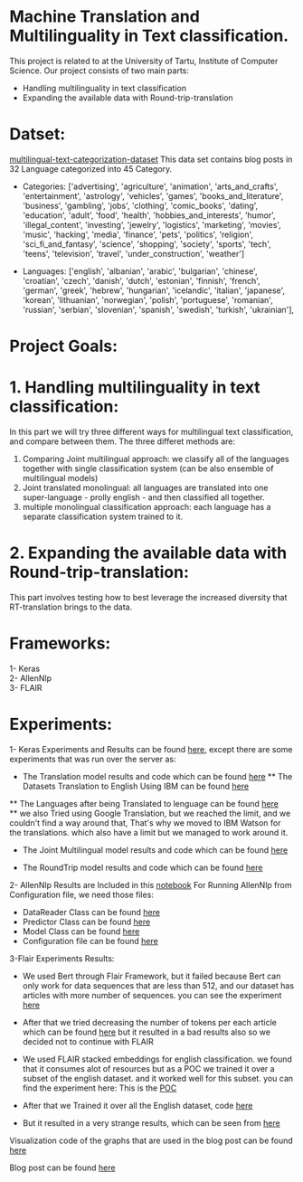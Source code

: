 # Machine Translation and  Multilinguality in Text classification.
This project is related to at the University of Tartu, Institute of Computer Science. 
Our project consists of two main parts:
*  Handling multilinguality in text classification
*  Expanding the available data with Round-trip-translation


# Datset: 
[multilingual-text-categorization-dataset](https://github.com/valeriano-manassero/multilingual-text-categorization-dataset)
This data set contains blog posts in 32 Language categorized into 45 Category. 
* Categories: ['advertising', 'agriculture', 'animation', 'arts_and_crafts',
       'entertainment', 'astrology', 'vehicles', 'games',
       'books_and_literature', 'business', 'gambling', 'jobs', 'clothing',
       'comic_books', 'dating', 'education', 'adult', 'food', 'health',
       'hobbies_and_interests', 'humor', 'illegal_content', 'investing',
       'jewelry', 'logistics', 'marketing', 'movies', 'music', 'hacking',
       'media', 'finance', 'pets', 'politics', 'religion',
       'sci_fi_and_fantasy', 'science', 'shopping', 'society', 'sports',
       'tech', 'teens', 'television', 'travel', 'under_construction',
       'weather']
       
* Languages: ['english', 'albanian', 'arabic', 'bulgarian', 'chinese',
       'croatian', 'czech', 'danish', 'dutch', 'estonian', 'finnish',
       'french', 'german', 'greek', 'hebrew', 'hungarian', 'icelandic',
       'italian', 'japanese', 'korean', 'lithuanian', 'norwegian',
       'polish', 'portuguese', 'romanian', 'russian', 'serbian',
       'slovenian', 'spanish', 'swedish', 'turkish', 'ukrainian'],

# Project Goals: 
# 1. Handling multilinguality in text classification:
In this part we will try three different ways for multilingual text classification, and compare between them. The three differet methods are:
1. Comparing Joint multilingual approach: we classify all of the languages together with single classification system (can be also ensemble of multilingual models)
2. Joint translated monolingual: all languages are translated into one super-language - prolly english - and then classified all together.
3. multiple monolingual classification approach: each language has a separate classification system trained to it.

# 2. Expanding the available data with Round-trip-translation:
This part involves testing how to best leverage the increased diversity that RT-translation brings to the data.

# Frameworks:
1- Keras  
2- AllenNlp  
3- FLAIR 

# Experiments:
1- Keras Experiments and Results can be found [here](https://github.com/nesmaAlmoazamy/Handling_Multilinguality/blob/master/Keras/ALL_PHASES.ipynb), except there are some experiments that was run over the server as: 
* The Translation model results and code which can be found [here](https://github.com/nesmaAlmoazamy/Handling_Multilinguality/tree/master/Keras/Joint_Translated_Monolingual) 
 ** The Datasets Translation to English Using IBM can be found [here](https://github.com/nesmaAlmoazamy/Handling_Multilinguality/blob/master/Keras/TranslationUsingIBMWatson.ipynb)
 
 ** The Languages after being Translated to lenguage can be found [here](https://github.com/nesmaAlmoazamy/Handling_Multilinguality/blob/master/Keras/Super%20Language%20after%20translation.ipynb)  
 ** we also Tried using Google Translation, but we reached the limit, and we couldn't find a way around that, That's why we moved to IBM Watson for the translations. which also have a limit but we managed to work around it.
* The Joint Multilingual model results and code which can be found [here](https://github.com/nesmaAlmoazamy/Handling_Multilinguality/tree/master/Keras/Joint_Multilingual_Results) 

* The RoundTrip  model results and code which can be found [here]() 


2- AllenNlp Results are Included in this [notebook]( https://github.com/nesmaAlmoazamy/Handling_Multilinguality/blob/master/AllenNlp/ALL_PHASES_AllenNlp.ipynb)
For Running AllenNlp from Configuration file, we need those files: 
* DataReader Class can be found [here](https://github.com/nesmaAlmoazamy/Handling_Multilinguality/blob/master/AllenNlp/data-reader.py)
* Predictor Class can be found [here](https://github.com/nesmaAlmoazamy/Handling_Multilinguality/blob/master/AllenNlp/predictor.py)
* Model Class can be found [here](https://github.com/nesmaAlmoazamy/Handling_Multilinguality/blob/master/AllenNlp/LstmClassifier.py)
* Configuration file can be found [here](https://github.com/nesmaAlmoazamy/Handling_Multilinguality/blob/master/AllenNlp/ArticlesClassification.jsonnet)

3-Flair Experiments Results: 
* We used Bert through Flair Framework, but it failed because Bert can only work for data sequences that are less than 512, and our dataset has articles with more number of sequences. you can see the experiment [here](https://github.com/nesmaAlmoazamy/Handling_Multilinguality/blob/master/Flair/FlairBertEnglishFAILED.ipynb)
* After that we tried decreasing the number of tokens per each article which can be found [here](https://github.com/nesmaAlmoazamy/Handling_Multilinguality/blob/master/Flair/FlairBertEnglishDecreaseNumberOfTokensTo50.ipynb) but it resulted in a bad results also so we decided not to continue with FLAIR

* We used FLAIR stacked embeddings for english classification. we found that it consumes alot of resources but as a POC we trained it over a subset of the english dataset. and it worked well for this subset. you can find the experiment here: This is the [POC](https://github.com/nesmaAlmoazamy/Handling_Multilinguality/blob/master/Flair/FlairEnglishClassificationPOC.ipynb)
* After that we Trained it over all the English dataset, code [here]( https://github.com/nesmaAlmoazamy/Handling_Multilinguality/blob/master/Flair/FlairEnglishClassificationToBeRunOverTheCluster.ipynb)
* But it resulted in a very strange results, which can be seen from [here]( https://github.com/nesmaAlmoazamy/Handling_Multilinguality/blob/master/Flair/result_flair.txt)

Visualization code of the graphs that are used in the blog post can be found [here](https://github.com/nesmaAlmoazamy/Handling_Multilinguality/blob/master/Visualization/Visualizations.ipynb)

Blog post can be found [here](https://medium.com/@mahmoud.kamel104/machine-translation-and-multilinguality-in-text-classification-6e20ef9dbce8)
